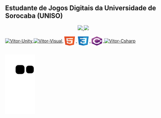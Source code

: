 ## Estudante de Jogos Digitais da Universidade de Sorocaba (UNISO)
<div align="center">
  <a href="https://github.com/vitorassaf">
  <img height="180em" src="https://github-readme-stats.vercel.app/api?username=vitorassaf&show_icons=true&theme=dark&include_all_commits=true&count_private=true"/>
  <img height="180em" src="https://github-readme-stats.vercel.app/api/top-langs/?username=vitorassaf&layout=compact&langs_count=7&theme=dark"/>
</div>
<div style="display: inline_block"><br>
  <img align="center" alt="Vitor-Unity" height="30" width="40" src="https://pics.freeicons.io/uploads/icons/png/15060036801552037048-512.png" />         
  <img align="center" alt="Vitor-Visual" height="30" width="40" src="https://cdn.jsdelivr.net/gh/devicons/devicon/icons/visualstudio/visualstudio-plain.svg" />
  <img align="center" alt="Vitor-HTML" height="30" width="40" src="https://raw.githubusercontent.com/devicons/devicon/master/icons/html5/html5-original.svg"/>
  <img align="center" alt="Vitor-CSS" height="30" width="40" src="https://raw.githubusercontent.com/devicons/devicon/master/icons/css3/css3-original.svg"/>
  <img align="center" alt="Vitor-Csharp" height="30" width="40" src="https://raw.githubusercontent.com/devicons/devicon/master/icons/csharp/csharp-original.svg"/>
   <img align="center" alt="Vitor-Csharp" height="30" width="40" src="https://cdn.jsdelivr.net/gh/devicons/devicon/icons/android/android-original.svg" />
   
 
</div>
  
##
  
![Snake animation](https://github.com/rafaballerini/rafaballerini/blob/output/github-contribution-grid-snake.svg)
